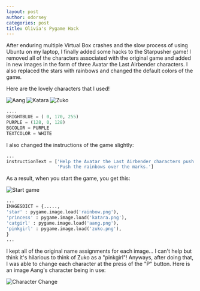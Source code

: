 ```yaml
---
layout: post
author: odorsey
categories: post
title: Olivia's Pygame Hack
---
```

After enduring multiple Virtual Box crashes and the slow process of using Ubuntu on my laptop, I finally added some hacks to the Starpusher game! I removed all of the characters associated with the original game and added in new images in the form of three Avatar the Last Airbender characters. I also replaced the stars with rainbows and changed the default colors of the game.

Here are the lovely characters that I used!

![Aang](http://img440.imageshack.us/img440/2030/m1v.png)
![Katara](http://img706.imageshack.us/img706/3999/u5j9.png)
![Zuko](http://img823.imageshack.us/img823/5390/mc2r.png)

```python
....
BRIGHTBLUE = ( 0, 170, 255)
PURPLE = (128, 0, 128)
BGCOLOR = PURPLE
TEXTCOLOR = WHITE
```

I also changed the instructions of the game slightly:

```python
...
instructionText = ['Help the Avatar the Last Airbender characters push rainbows and save the day!',
                   'Push the rainbows over the marks.']
``` 

As a result, when you start the game, you get this:

![Start game](http://img15.imageshack.us/img15/1852/ixyr.jpg)


```python
...
IMAGESDICT = {.....,
'star' : pygame.image.load('rainbow.png'),
'princess' : pygame.image.load('katara.png'),
'catgirl' : pygame.image.load('aang.png'),
'pinkgirl' : pygame.image.load('zuko.png'),
}
...
```

I kept all of the original name assignments for each image... I can't help but think it's hilarious to think of Zuko as a "pinkgirl"! Anyways, after doing that, I was able to change each character at the press of the "P" button. Here is an image Aang's character being in use: 

![Character Change](http://img577.imageshack.us/img577/5168/qhcc.jpg)



